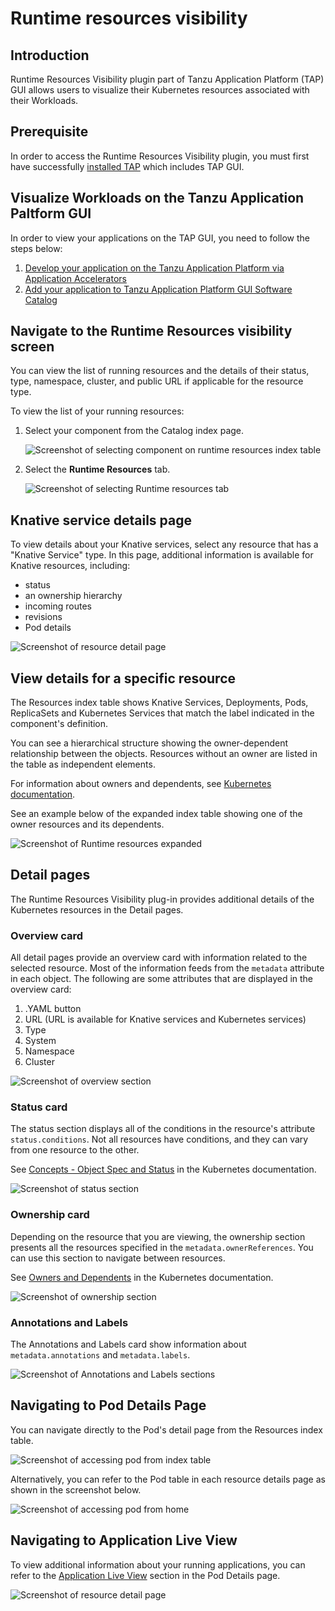 # Runtime resources visibility

## <a id="Introduction"></a> Introduction
Runtime Resources Visibility plugin part of Tanzu Application Platform (TAP) GUI allows users to visualize their Kubernetes resources associated with their Workloads. 


## <a id="prerequisite"></a> Prerequisite

In order to access the Runtime Resources Visibility plugin, you must first have successfully [installed TAP](https://docs.vmware.com/en/Tanzu-Application-Platform/1.0/tap/GUID-install-intro.html) which includes TAP GUI.

## <a id="Visualize-app"></a> Visualize Workloads on the Tanzu Application Paltform GUI

In order to view your applications on the TAP GUI, you need to follow the steps below:
1. [Develop your application on the Tanzu Application Platform via Application Accelerators](https://docs.vmware.com/en/Tanzu-Application-Platform/1.0/tap/GUID-getting-started.html#section-1-develop-your-first-application-on-the-tanzu-application-platform-2) 
2. [Add your application to Tanzu Application Platform GUI Software Catalog](https://docs.vmware.com/en/Tanzu-Application-Platform/1.0/tap/GUID-getting-started.html#add-your-application-to-tanzu-application-platform-gui-software-catalog-5)

## <a id="nav-rr-vis-screen"></a>Navigate to the Runtime Resources visibility screen

You can view the list of running resources and the details of their status, type, namespace, cluster, and public URL if
applicable for the resource type.

To view the list of your running resources:

1. Select your component from the Catalog index page.

   ![Screenshot of selecting component on runtime resources index table](images/runtime-resources-components.png)

2. Select the **Runtime Resources** tab.

   ![Screenshot of selecting Runtime resources tab](images/runtime-resources-index.png)

## <a id="knative-service-details"></a>Knative service details page

To view details about your Knative services, select any resource that has a "Knative Service" type.
In this page, additional information is available for Knative resources, including:

- status
- an ownership hierarchy
- incoming routes
- revisions
- Pod details

![Screenshot of resource detail page](images/runtime-resources-details.png)

## <a id="view-resource-details"></a>View details for a specific resource

The Resources index table shows Knative Services, Deployments, Pods, ReplicaSets and Kubernetes Services that match the label indicated in the component's definition. 

You can see a hierarchical structure showing the owner-dependent relationship between the objects. Resources without an owner are listed in the table as independent elements.

For information about owners and dependents, see [Kubernetes documentation](https://kubernetes.io/docs/concepts/overview/working-with-objects/owners-dependents/).

See an example below of the expanded index table showing one of the owner resources and its dependents.

![Screenshot of Runtime resources expanded](images/runtime-resources-expanded.png)

## <a id="detail-pages"></a>Detail pages

The Runtime Resources Visibility plug-in provides additional details of the Kubernetes resources in the Detail pages.


### <a id="overview-card"></a>Overview card

All detail pages provide an overview card with information related to the selected resource. Most of the information feeds from the `metadata` attribute in each object.
The following are some attributes that are displayed in the overview card:

  1. .YAML button
  2. URL (URL is available for Knative services and Kubernetes services)
  3. Type
  4. System
  5. Namespace
  6. Cluster

![Screenshot of overview section](images/runtime-resources-overview.png)

### <a id="status-card"></a>Status card

The status section displays all of the conditions in the resource's attribute `status.conditions`. Not all resources have conditions, and they can vary from one resource to the other.

See [Concepts - Object Spec and Status](https://kubernetes.io/docs/concepts/_print/#object-spec-and-status) in the Kubernetes documentation.

![Screenshot of status section](images/runtime-resources-status.png)

### <a id="ownership-card"></a>Ownership card

Depending on the resource that you are viewing, the ownership section presents all the resources specified in the `metadata.ownerReferences`. You can use this section to navigate between resources.

See [Owners and Dependents](https://kubernetes.io/docs/concepts/overview/working-with-objects/owners-dependents/) in the Kubernetes documentation.

![Screenshot of ownership section](images/runtime-resources-ownership.png)

### <a id="annotations"></a>Annotations and Labels

The Annotations and Labels card show information about `metadata.annotations` and `metadata.labels`.

![Screenshot of Annotations and Labels sections](images/runtime-resources-annotations.png)



## <a id="navigating-to-pods"></a>Navigating to Pod Details Page

You can navigate directly to the Pod's detail page from the Resources index table.

![Screenshot of accessing pod from index table](images/runtime-resources-index-pod.png)

Alternatively, you can refer to the Pod table in each resource details page as shown in the screenshot below. 

![Screenshot of accessing pod from home](images/runtime-resources-pods.png)

## <a id="pod-details"></a>Navigating to Application Live View

To view additional information about your running applications, you can refer to the [Application Live View](app-live-view.md) section in the Pod Details page.

![Screenshot of resource detail page](images/runtime-resources-pod-details.png)
